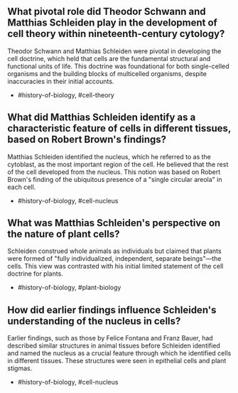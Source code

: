## What pivotal role did Theodor Schwann and Matthias Schleiden play in the development of cell theory within nineteenth-century cytology?

Theodor Schwann and Matthias Schleiden were pivotal in developing the cell doctrine, which held that cells are the fundamental structural and functional units of life. This doctrine was foundational for both single-celled organisms and the building blocks of multicelled organisms, despite inaccuracies in their initial accounts.

- #history-of-biology, #cell-theory

## What did Matthias Schleiden identify as a characteristic feature of cells in different tissues, based on Robert Brown's findings?

Matthias Schleiden identified the nucleus, which he referred to as the cytoblast, as the most important region of the cell. He believed that the rest of the cell developed from the nucleus. This notion was based on Robert Brown's finding of the ubiquitous presence of a "single circular areola" in each cell.

- #history-of-biology, #cell-nucleus

## What was Matthias Schleiden's perspective on the nature of plant cells?

Schleiden construed whole animals as individuals but claimed that plants were formed of "fully individualized, independent, separate beings"—the cells. This view was contrasted with his initial limited statement of the cell doctrine for plants.

- #history-of-biology, #plant-biology

## How did earlier findings influence Schleiden's understanding of the nucleus in cells?

Earlier findings, such as those by Felice Fontana and Franz Bauer, had described similar structures in animal tissues before Schleiden identified and named the nucleus as a crucial feature through which he identified cells in different tissues. These structures were seen in epithelial cells and plant stigmas.

- #history-of-biology, #cell-nucleus
